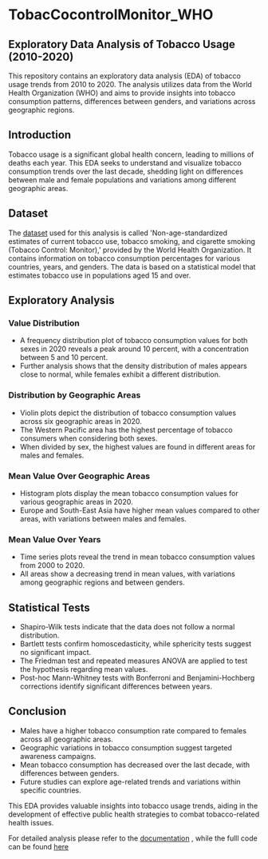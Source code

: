 # TobacCocontrolMonitor_WHO
Exploratory Data Analysis of Tobacco Usage (2010-2020)
------------------------------------------------------
This repository contains an exploratory data analysis (EDA) of tobacco usage trends from 2010 to 2020. The analysis utilizes data from the World Health Organization (WHO) and aims to provide insights into tobacco consumption patterns, differences between genders, and variations across geographic regions.

## Introduction

Tobacco usage is a significant global health concern, leading to millions of deaths each year. This EDA seeks to understand and visualize tobacco consumption trends over the last decade, shedding light on differences between male and female populations and variations among different geographic areas.

## Dataset

The [dataset](https://www.who.int/data/gho/data/indicators/indicator-details/GHO/gho-tobacco-control-monitor-current-tobaccouse-tobaccosmoking-cigarrettesmoking-nonagestd-tobnonagestdcurr) used for this analysis is called 'Non-age-standardized estimates of current tobacco use, tobacco smoking, and cigarette smoking (Tobacco Control: Monitor),' provided by the World Health Organization. It contains information on tobacco consumption percentages for various countries, years, and genders. The data is based on a statistical model that estimates tobacco use in populations aged 15 and over.

## Exploratory Analysis

### Value Distribution

- A frequency distribution plot of tobacco consumption values for both sexes in 2020 reveals a peak around 10 percent, with a concentration between 5 and 10 percent.
- Further analysis shows that the density distribution of males appears close to normal, while females exhibit a different distribution.

### Distribution by Geographic Areas

- Violin plots depict the distribution of tobacco consumption values across six geographic areas in 2020.
- The Western Pacific area has the highest percentage of tobacco consumers when considering both sexes.
- When divided by sex, the highest values are found in different areas for males and females.

### Mean Value Over Geographic Areas

- Histogram plots display the mean tobacco consumption values for various geographic areas in 2020.
- Europe and South-East Asia have higher mean values compared to other areas, with variations between males and females.

### Mean Value Over Years

- Time series plots reveal the trend in mean tobacco consumption values from 2000 to 2020.
- All areas show a decreasing trend in mean values, with variations among geographic regions and between genders.

## Statistical Tests

- Shapiro-Wilk tests indicate that the data does not follow a normal distribution.
- Bartlett tests confirm homoscedasticity, while sphericity tests suggest no significant impact.
- The Friedman test and repeated measures ANOVA are applied to test the hypothesis regarding mean values.
- Post-hoc Mann-Whitney tests with Bonferroni and Benjamini-Hochberg corrections identify significant differences between years.

## Conclusion

- Males have a higher tobacco consumption rate compared to females across all geographic areas.
- Geographic variations in tobacco consumption suggest targeted awareness campaigns.
- Mean tobacco consumption has decreased over the last decade, with differences between genders.
- Future studies can explore age-related trends and variations within specific countries.

This EDA provides valuable insights into tobacco usage trends, aiding in the development of effective public health strategies to combat tobacco-related health issues.

For detailed analysis please refer to the [documentation](https://github.com/Arcaici/TobaccoControlMonitor_WHO/blob/main/documentation/Tobacco_Usage_WHO_article.pdf) , while the fulll code can be found [here](https://github.com/Arcaici/TobaccoControlMonitor_WHO/blob/main/tobacco_eda.R)

